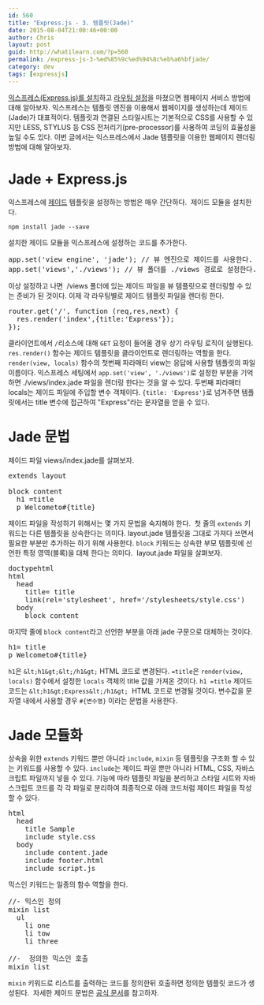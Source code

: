 ```yaml
---
id: 560
title: "Express.js - 3. 템플릿(Jade)"
date: 2015-08-04T21:00:46+00:00
author: Chris
layout: post
guid: http://whatilearn.com/?p=560
permalink: /express-js-3-%ed%85%9c%ed%94%8c%eb%a6%bfjade/
category: dev
tags: [expressjs]
---
```


<a href="http://whatilearn.com/express-js-1-%ec%84%a4%ec%b9%98%ec%99%80-%ea%b5%ac%ec%a1%b0/">익스프레스(Express.js)를 설치</a>하고 <a href="http://whatilearn.com/express-js-2-%eb%9d%bc%ec%9a%b0%ed%8c%85/">라우팅 설정</a>을 마쳤으면 웹페이지 서비스 방법에 대해 알아보자. 익스프레스는 템플릿 엔진을 이용해서 웹페이지를 생성하는데 제이드(Jade)가 대표적이다. 템플릿과 연결된 스타일시트는 기본적으로 CSS를 사용할 수 있지만 LESS, STYLUS 등 CSS 전처리기(pre-processor)를 사용하여 코딩의 효율성을 높일 수도 있다. 이번 글에서는 익스프레스에서 Jade 템플릿을 이용한 웹페이지 렌더링 방법에 대해 알아보자.

# Jade + Express.js

익스프레스에 [제이드](http://jade-lang.com) 템플릿을 설정하는 방법은 매우 간단하다.  제이드 모듈을 설치한다.

`npm install jade --save`

설치한 제이드 모듈을 익스프레스에 설정하는 코드를 추가한다.

<pre class="lang:default decode:true">app.set('view engine', 'jade'); // 뷰 엔진으로 제이드를 사용한다.
app.set('views','./views'); // 뷰 폴더를 ./views 경로로 설정한다.</pre>

이상 설정하고 나면  /views 폴더에 있는 제이드 파일을 뷰 템플릿으로 렌더링할 수 있는 준비가 된 것이다. 이제 각 라우팅별로 제이드 템플릿 파일을 렌더링 한다.

<pre class="lang:default decode:true">router.get('/', function (req,res,next) {
  res.render('index',{title:'Express'});
});</pre>

클라이언트에서 `/`리소스에 대해 `GET` 요청이 들어올 경우 상기 라우팅 로직이 실행된다. `res.render()` 함수는 제이드 템플릿을 클라이언트로 렌더링하는 역할을 한다. `render(view, locals)` 함수의 첫번째 파라매터 view는 응답에 사용할 템플릿의 파일 이름이다. 익스프레스 세팅에서 `app.set('view', './views')`로 설정한 부분을 기억하면 ./views/index.jade 파일을 렌더링 한다는 것을 알 수 있다. 두번째 파라매터 locals는 제이드 파일에 주입할 변수 객체이다. `{title: 'Express'}`로 넘겨주면 템플릿에서는 title 변수에 접근하여 "Express"라는 문자열을 얻을 수 있다.

# Jade 문법

제이드 파일 views/index.jade를 살펴보자.

<pre class="lang:default decode:true ">extends layout

block content
  h1 =title
  p Welcometo#{title}
</pre>

제이드 파일을 작성하기 위해서는 몇 가지 문법을 숙지해야 한다.  첫 줄의 `extends` 키워드는 다른 템플릿을 상속한다는 의미다. layout.jade 템플릿을 그대로 가져다 쓰면서 필요한 부분만 추가하는 하기 위해 사용한다. `block` 키워드는 상속한 부모 템플릿에 선언한 특정 영역(블록)을 대체 한다는 의미다.  layout.jade 파일을 살펴보자.

<pre class="lang:default decode:true ">doctypehtml
html
  head
    title= title
    link(rel='stylesheet', href='/stylesheets/style.css')
  body
    block content</pre>

마지막 줄에 `block content`라고 선언한 부분을 아래 jade 구문으로 대체하는 것이다.

<pre class="lang:default decode:true">h1= title
p Welcometo#{title}
</pre>

`h1`은 `&lt;h1&gt;&lt;/h1&gt;` HTML 코드로 변경된다. `=title`은 `render(view, locals)` 함수에서 설정한 `locals` 객체의 title 값을 가져온 것이다. `h1 =title` 제이드 코드는 `&lt;h1&gt;Express&lt;/h1&gt;`  HTML 코드로 변경될 것이다. 변수값을 문자열 내에서 사용할 경우 `#{변수명}` 이라는 문법을 사용한다.

# Jade 모듈화

상속을 위한 `extends` 키워드 뿐만 아니라 `include`, `mixin` 등 템플릿을 구조화 할 수 있는 키워드를 사용할 수 있다. `include`는 제이드 파일 뿐만 아니라 HTML, CSS, 자바스크립트 파일까지 넣을 수 있다. 기능에 따라 템플릿 파일을 분리하고 스타일 시트와 자바스크립트 코드를 각 각 파일로 분리하여 최종적으로 아래 코드처럼 제이드 파일을 작성할 수 있다.

<pre class="lang:default decode:true ">html
  head
    title Sample
    include style.css
  body
    include content.jade
    include footer.html
    include script.js
</pre>

믹스인 키워드는 일종의 함수 역할을 한다.

<pre class="lang:default decode:true ">//- 믹스인 정의
mixin list
  ul
    li one
    li tow
    li three

//-  정의한 믹스인 호출
mixin list
</pre>

`mixin` 키워드로 리스트를 출력하는 코드를 정의한뒤 호출하면 정의한 템플릿 코드가 생성된다.  자세한 제이드 문법은 [공식 문서](http://jade-lang.com)를 참고하자.

&nbsp;
